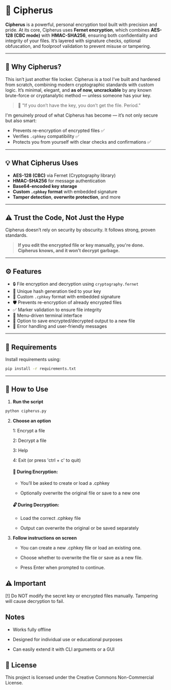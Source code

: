# 🔐 Cipherus

**Cipherus** is a powerful, personal encryption tool built with precision and pride. At its core, Cipherus uses **Fernet encryption**, which combines **AES-128 (CBC mode)** with **HMAC-SHA256**, ensuring both confidentiality and integrity of your files. It’s layered with signature checks, optional obfuscation, and foolproof validation to prevent misuse or tampering.

---

## 🧠 Why Cipherus?

This isn’t just another file locker. Cipherus is a tool I’ve built and hardened from scratch, combining modern cryptographic standards with custom logic. It’s minimal, elegant, and **as of now, uncrackable** by any known brute-force or cryptanalytic method — unless someone has your key.

> 🔐 "If you don’t have the key, you don’t get the file. Period."

I'm genuinely proud of what Cipherus has become — it’s not only secure but also smart:
- Prevents re-encryption of encrypted files ✅  
- Verifies `.cphkey` compatibility ✅  
- Protects you from yourself with clear checks and confirmations ✅  

---

## 💡 What Cipherus Uses

- **AES-128 (CBC)** via Fernet (Cryptography library)
- **HMAC-SHA256** for message authentication
- **Base64-encoded key storage**
- **Custom `.cphkey` format** with embedded signature
- **Tamper detection**, **overwrite protection**, and more

---

## ⚠️ Trust the Code, Not Just the Hype

Cipherus doesn’t rely on security by obscurity. It follows strong, proven standards.

> **If you edit the encrypted file or key manually, you're done.  
Cipherus knows, and it won’t decrypt garbage.**

---

## ⚙️ Features

- 🔒 File encryption and decryption using `cryptography.fernet`
- 🧠 Unique hash generation tied to your key
- 🔐 Custom `.cphkey` format with embedded signature
- 🛡️ Prevents re-encryption of already encrypted files
- ✅ Marker validation to ensure file integrity
- 📄 Menu-driven terminal interface
- 💾 Option to save encrypted/decrypted output to a new file
- 🚫 Error handling and user-friendly messages

---

## 🧪 Requirements

Install requirements using:

```bash
pip install -r requirements.txt
```

---

## 📝 How to Use

1. **Run the script**  
```bash
python cipherus.py
```

2. **Choose an option**

    1: Encrypt a file

    2: Decrypt a file

    3: Help

    4: Exit (or press 'ctrl + c' to quit)

    #### 🔐 During Encryption:
      - You’ll be asked to create or load a .cphkey

      - Optionally overwrite the original file or save to a new one

    #### 🔓 During Decryption:
      - Load the correct .cphkey file

      - Output can overwrite the original or be saved separately

3. **Follow instructions on screen**

    - You can create a new .cphkey file or load an existing one.

    - Choose whether to overwrite the file or save as a new file.

    - Press Enter when prompted to continue.

## ⚠️ Important
[!] Do NOT modify the secret key or encrypted files manually.
Tampering will cause decryption to fail.

## Notes
- Works fully offline

- Designed for individual use or educational purposes

- Can easily extend it with CLI arguments or a GUI

## 📁 License
This project is licensed under the Creative Commons Non-Commercial License.